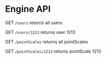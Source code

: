 # Engine API

GET `/users`  returns all users

GET `/users/1213` returns user 1213

GET `/pointScales`  returns all pointScales

GET `/pointScales/1213` returns pointScale 1213